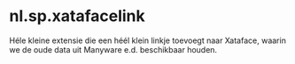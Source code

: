 nl.sp.xatafacelink
==================

Héle kleine extensie die een héél klein linkje toevoegt naar Xataface, waarin we de oude data uit Manyware e.d. beschikbaar houden.